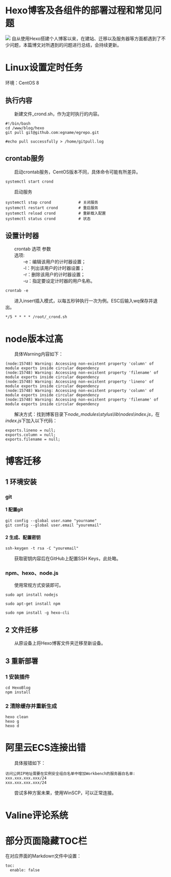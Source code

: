 # Hexo博客及各组件的部署过程和常见问题

![](https://hexo-img-meurice.oss-cn-beijing.aliyuncs.com/cover/hexo.png)
自从使用Hexo搭建个人博客以来，在建站、迁移以及服务器等方面都遇到了不少问题，本篇博文对所遇到的问题进行总结，会持续更新。
<!--more-->
# Linux设置定时任务
环境：CentOS 8
## 执行内容
　　新建文件_crond.sh，作为定时执行的内容。
  ```
  #!/bin/bash
  cd /www/blog/hexo
  git pull git@github.com:egname/egrepo.git

  #echo pull successfully > /home/gitpull.log
  ```

## crontab服务
　　启动crontab服务，CentOS版本不同，具体命令可能有所差异。
  ```
  systemctl start crond 
  ```
　　启动服务

  ```
  systemctl stop crond            # 关闭服务
  systemctl restart crond         # 重启服务     
  systemctl reload crond          # 重新载入配置
  systemctl status crond          # 状态
  ```
## 设置计时器
　　crontab 选项 参数  
　　选项:  
　　　　-e：编辑该用户的计时器设置；  
　　　　-l：列出该用户的计时器设置；  
　　　　-r：删除该用户的计时器设置；  
　　　　-u：指定要设定计时器的用户名称。
  ```
  crontab -e
  ```

 　　进入insert插入模式，以每五秒钟执行一次为例。ESC后输入wq保存并退出。
  ```
  */5 * * * * /root/_crond.sh
  ```

# node版本过高
　　具体Warning内容如下：
```
(node:15748) Warning: Accessing non-existent property 'column' of module exports inside circular dependency
(node:15748) Warning: Accessing non-existent property 'filename' of module exports inside circular dependency
(node:15748) Warning: Accessing non-existent property 'lineno' of module exports inside circular dependency
(node:15748) Warning: Accessing non-existent property 'column' of module exports inside circular dependency
(node:15748) Warning: Accessing non-existent property 'filename' of module exports inside circular dependency
```
　　解决方式：找到博客目录下*node_modules\stylus\lib\nodes\index.js*，在*index.js*下加入以下代码：
```
exports.lineno = null;
exports.column = null;
exports.filename = null;
```

# 博客迁移
## 1 环境安装
### git
#### 1 配置git
```
git config --global user.name "yourname"
git config --global user.email "youremail"
```
#### 2 生成、配置密钥
```
ssh-keygen -t rsa -C "youremail"
```
　　获取密钥内容后在GitHub上配置SSH Keys，此处略。
### npm、hexo、node.js
　　使用常规方式安装即可。
```
sudo apt install nodejs

sudo apt-get install npm

sudo npm install -g hexo-cli
```

## 2 文件迁移
　　从原设备上将Hexo博客文件夹迁移至新设备。
## 3 重新部署
### 1 安装插件
```
cd HexoBlog
npm install
```
### 2 清除缓存并重新生成
```
hexo clean
hexo g
hexo d
```

# 阿里云ECS连接出错
　　具体报错如下：
```
访问公网IP地址需要在实例安全组白名单中增加Workbench的服务器白名单:
xxx.xxx.xxx.xxx/24
xxx.xxx.xxx.xxx/24
```
　　尝试多种方案未果，使用WinSCP，可以正常连接。

# Valine评论系统
# 部分页面隐藏TOC栏
在对应界面的Markdown文件中设置：
```
toc: 
  enable: false
```
